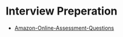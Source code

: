# Interview Preperation

* [Amazon-Online-Assessment-Questions](https://leetcode.com/discuss/interview-question/344650/Amazon-Online-Assessment-Questions)

